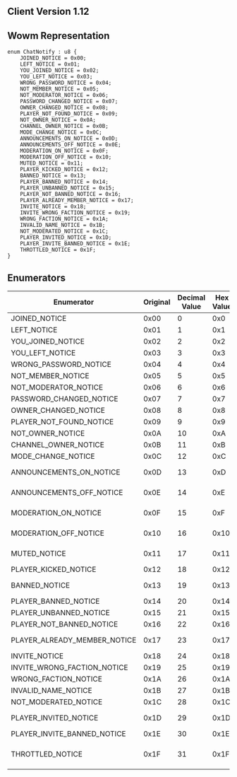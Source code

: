 ## Client Version 1.12

## Wowm Representation
```rust,ignore
enum ChatNotify : u8 {
    JOINED_NOTICE = 0x00;    
    LEFT_NOTICE = 0x01;    
    YOU_JOINED_NOTICE = 0x02;    
    YOU_LEFT_NOTICE = 0x03;    
    WRONG_PASSWORD_NOTICE = 0x04;    
    NOT_MEMBER_NOTICE = 0x05;    
    NOT_MODERATOR_NOTICE = 0x06;    
    PASSWORD_CHANGED_NOTICE = 0x07;    
    OWNER_CHANGED_NOTICE = 0x08;    
    PLAYER_NOT_FOUND_NOTICE = 0x09;    
    NOT_OWNER_NOTICE = 0x0A;    
    CHANNEL_OWNER_NOTICE = 0x0B;    
    MODE_CHANGE_NOTICE = 0x0C;    
    ANNOUNCEMENTS_ON_NOTICE = 0x0D;    
    ANNOUNCEMENTS_OFF_NOTICE = 0x0E;    
    MODERATION_ON_NOTICE = 0x0F;    
    MODERATION_OFF_NOTICE = 0x10;    
    MUTED_NOTICE = 0x11;    
    PLAYER_KICKED_NOTICE = 0x12;    
    BANNED_NOTICE = 0x13;    
    PLAYER_BANNED_NOTICE = 0x14;    
    PLAYER_UNBANNED_NOTICE = 0x15;    
    PLAYER_NOT_BANNED_NOTICE = 0x16;    
    PLAYER_ALREADY_MEMBER_NOTICE = 0x17;    
    INVITE_NOTICE = 0x18;    
    INVITE_WRONG_FACTION_NOTICE = 0x19;    
    WRONG_FACTION_NOTICE = 0x1A;    
    INVALID_NAME_NOTICE = 0x1B;    
    NOT_MODERATED_NOTICE = 0x1C;    
    PLAYER_INVITED_NOTICE = 0x1D;    
    PLAYER_INVITE_BANNED_NOTICE = 0x1E;    
    THROTTLED_NOTICE = 0x1F;    
}

```
## Enumerators
| Enumerator | Original | Decimal Value | Hex Value | Description | Comment |
| --------- | -------- | ------------- | --------- | ----------- | ------- |
| JOINED_NOTICE | 0x00 | 0 | 0x0 |  | %s joined channel. |
| LEFT_NOTICE | 0x01 | 1 | 0x1 |  | %s left channel. |
| YOU_JOINED_NOTICE | 0x02 | 2 | 0x2 |  | Joined Channel: [%s] -- You joined |
| YOU_LEFT_NOTICE | 0x03 | 3 | 0x3 |  | Left Channel: [%s] -- You left |
| WRONG_PASSWORD_NOTICE | 0x04 | 4 | 0x4 |  | Wrong password for %s. |
| NOT_MEMBER_NOTICE | 0x05 | 5 | 0x5 |  | Not on channel %s. |
| NOT_MODERATOR_NOTICE | 0x06 | 6 | 0x6 |  | Not a moderator of %s. |
| PASSWORD_CHANGED_NOTICE | 0x07 | 7 | 0x7 |  | [%s] Password changed by %s. |
| OWNER_CHANGED_NOTICE | 0x08 | 8 | 0x8 |  | [%s] Owner changed to %s. |
| PLAYER_NOT_FOUND_NOTICE | 0x09 | 9 | 0x9 |  | [%s] Player %s was not found. |
| NOT_OWNER_NOTICE | 0x0A | 10 | 0xA |  | [%s] You are not the channel owner. |
| CHANNEL_OWNER_NOTICE | 0x0B | 11 | 0xB |  | [%s] Channel owner is %s. |
| MODE_CHANGE_NOTICE | 0x0C | 12 | 0xC |  |  |
| ANNOUNCEMENTS_ON_NOTICE | 0x0D | 13 | 0xD |  | [%s] Channel announcements enabled by %s. |
| ANNOUNCEMENTS_OFF_NOTICE | 0x0E | 14 | 0xE |  | [%s] Channel announcements disabled by %s. |
| MODERATION_ON_NOTICE | 0x0F | 15 | 0xF |  | [%s] Channel moderation enabled by %s. |
| MODERATION_OFF_NOTICE | 0x10 | 16 | 0x10 |  | [%s] Channel moderation disabled by %s. |
| MUTED_NOTICE | 0x11 | 17 | 0x11 |  | [%s] You do not have permission to speak. |
| PLAYER_KICKED_NOTICE | 0x12 | 18 | 0x12 |  | [%s] Player %s kicked by %s. |
| BANNED_NOTICE | 0x13 | 19 | 0x13 |  | [%s] You are banned from that channel. |
| PLAYER_BANNED_NOTICE | 0x14 | 20 | 0x14 |  | [%s] Player %s banned by %s. |
| PLAYER_UNBANNED_NOTICE | 0x15 | 21 | 0x15 |  | [%s] Player %s unbanned by %s. |
| PLAYER_NOT_BANNED_NOTICE | 0x16 | 22 | 0x16 |  | [%s] Player %s is not banned. |
| PLAYER_ALREADY_MEMBER_NOTICE | 0x17 | 23 | 0x17 |  | [%s] Player %s is already on the channel. |
| INVITE_NOTICE | 0x18 | 24 | 0x18 |  | %2$s has invited you to join the channel '%1$s'. |
| INVITE_WRONG_FACTION_NOTICE | 0x19 | 25 | 0x19 |  | Target is in the wrong alliance for %s. |
| WRONG_FACTION_NOTICE | 0x1A | 26 | 0x1A |  | Wrong alliance for %s. |
| INVALID_NAME_NOTICE | 0x1B | 27 | 0x1B |  | Invalid channel name |
| NOT_MODERATED_NOTICE | 0x1C | 28 | 0x1C |  | %s is not moderated |
| PLAYER_INVITED_NOTICE | 0x1D | 29 | 0x1D |  | [%s] You invited %s to join the channel |
| PLAYER_INVITE_BANNED_NOTICE | 0x1E | 30 | 0x1E |  | [%s] %s has been banned. |
| THROTTLED_NOTICE | 0x1F | 31 | 0x1F |  | [%s] The number of messages that can be sent to this channel is limited, please wait to send another message. |
